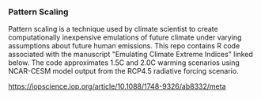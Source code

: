 ### Pattern Scaling
Pattern scaling is a technique used by climate scientist to create computationally inexpensive emulations of future climate under varying assumptions about future human emissions. This repo contains R code associated with the manuscript "Emulating Climate Extreme Indices" linked below. The code approximates 1.5C and 2.0C warming scenarios using NCAR-CESM model output from the RCP4.5 radiative forcing scenario.


https://iopscience.iop.org/article/10.1088/1748-9326/ab8332/meta

